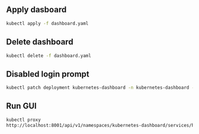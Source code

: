 ## Apply dasboard
```bash
kubectl apply -f dashboard.yaml
```

## Delete dashboard
```bash
kubectl delete -f dashboard.yaml
```

## Disabled login prompt
```bash
kubectl patch deployment kubernetes-dashboard -n kubernetes-dashboard --type 'json' -p '[{"op": "add", "path": "/spec/template/spec/containers/0/args/-", "value": "--enable-skip-login"}]'
```

## Run GUI
```bash
kubectl proxy
http://localhost:8001/api/v1/namespaces/kubernetes-dashboard/services/https:kubernetes-dashboard:/proxy/
```